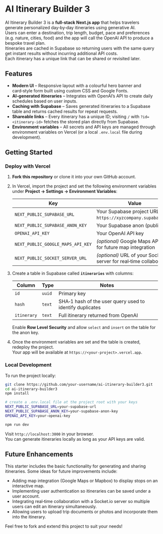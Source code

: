 # AI Itinerary Builder 3

AI Itinerary Builder 3 is a **full‑stack Next.js app** that helps travelers generate personalized day‑by‑day itineraries using generative AI.  
Users can enter a destination, trip length, budget, pace and preferences (e.g. nature, cities, food) and the app will call the OpenAI API to produce a bespoke travel plan.  
Itineraries are cached in Supabase so returning users with the same query get instant results without incurring additional API costs.  
Each itinerary has a unique link that can be shared or revisited later.

## Features

- **Modern UI** – Responsive layout with a colourful hero banner and card‑style form built using custom CSS and Google Fonts.
- **AI‑generated itineraries** – Integrates with OpenAI’s API to create daily schedules based on user inputs.
- **Caching with Supabase** – Saves generated itineraries to a Supabase table and returns cached results for repeat requests.
- **Shareable links** – Every itinerary has a unique ID; visiting `/` with `?id=<itinerary-id>` fetches the stored plan directly from Supabase.
- **Environment variables** – All secrets and API keys are managed through environment variables on Vercel (or a local `.env.local` file during development).

## Getting Started

### Deploy with Vercel

1. **Fork this repository** or clone it into your own GitHub account.  
2. In Vercel, import the project and set the following environment variables under **Project → Settings → Environment Variables**:

   | Key | Value |
   | --- | ----- |
   | `NEXT_PUBLIC_SUPABASE_URL` | Your Supabase project URL (e.g. `https://xyzcompany.supabase.co`) |
   | `NEXT_PUBLIC_SUPABASE_ANON_KEY` | Your Supabase anon (public) key |
   | `OPENAI_API_KEY` | Your OpenAI API key |
   | `NEXT_PUBLIC_GOOGLE_MAPS_API_KEY` | *(optional)* Google Maps API key for future map integration |
   | `NEXT_PUBLIC_SOCKET_SERVER_URL` | *(optional)* URL of your Socket.io server for real‑time collaboration |

3. Create a table in Supabase called **`itineraries`** with columns:

   | Column | Type | Notes |
   | --- | --- | --- |
   | `id` | `uuid` | Primary key |
   | `hash` | `text` | SHA‑1 hash of the user query used to identify duplicates |
   | `itinerary` | `text` | Full itinerary returned from OpenAI |

   Enable **Row Level Security** and allow `select` and `insert` on the table for the anon key.

4. Once the environment variables are set and the table is created, redeploy the project.  
   Your app will be available at `https://<your-project>.vercel.app`.

### Local Development

To run the project locally:

```bash
git clone https://github.com/your-username/ai-itinerary-builder3.git
cd ai-itinerary-builder3
npm install

# create a .env.local file at the project root with your keys
NEXT_PUBLIC_SUPABASE_URL=your-supabase-url
NEXT_PUBLIC_SUPABASE_ANON_KEY=your-supabase-anon-key
OPENAI_API_KEY=your-openai-key

npm run dev
```

Visit `http://localhost:3000` in your browser.  
You can generate itineraries locally as long as your API keys are valid.

## Future Enhancements

This starter includes the basic functionality for generating and sharing itineraries. Some ideas for future improvements include:

- Adding map integration (Google Maps or Mapbox) to display stops on an interactive map.
- Implementing user authentication so itineraries can be saved under a user account.
- Integrating real‑time collaboration with a Socket.io server so multiple users can edit an itinerary simultaneously.
- Allowing users to upload trip documents or photos and incorporate them into the itinerary.

Feel free to fork and extend this project to suit your needs!
